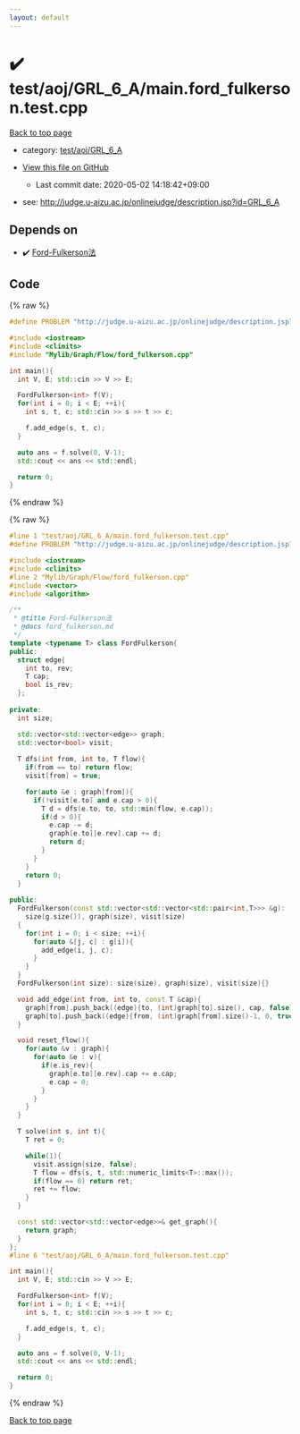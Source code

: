 ```yaml
---
layout: default
---
```


<!-- mathjax config similar to math.stackexchange -->
<script type="text/javascript" async
  src="https://cdnjs.cloudflare.com/ajax/libs/mathjax/2.7.5/MathJax.js?config=TeX-MML-AM_CHTML">
</script>
<script type="text/x-mathjax-config">
  MathJax.Hub.Config({
    TeX: { equationNumbers: { autoNumber: "AMS" }},
    tex2jax: {
      inlineMath: [ ['$','$'] ],
      processEscapes: true
    },
    "HTML-CSS": { matchFontHeight: false },
    displayAlign: "left",
    displayIndent: "2em"
  });
</script>

<script type="text/javascript" src="https://cdnjs.cloudflare.com/ajax/libs/jquery/3.4.1/jquery.min.js"></script>
<script src="https://cdn.jsdelivr.net/npm/jquery-balloon-js@1.1.2/jquery.balloon.min.js" integrity="sha256-ZEYs9VrgAeNuPvs15E39OsyOJaIkXEEt10fzxJ20+2I=" crossorigin="anonymous"></script>
<script type="text/javascript" src="../../../../assets/js/copy-button.js"></script>
<link rel="stylesheet" href="../../../../assets/css/copy-button.css" />


# :heavy_check_mark: test/aoj/GRL_6_A/main.ford_fulkerson.test.cpp

<a href="../../../../index.html">Back to top page</a>

* category: <a href="../../../../index.html#d22130300c64d313f1c5481cac7c3c1c">test/aoj/GRL_6_A</a>
* <a href="{{ site.github.repository_url }}/blob/master/test/aoj/GRL_6_A/main.ford_fulkerson.test.cpp">View this file on GitHub</a>
    - Last commit date: 2020-05-02 14:18:42+09:00


* see: <a href="http://judge.u-aizu.ac.jp/onlinejudge/description.jsp?id=GRL_6_A">http://judge.u-aizu.ac.jp/onlinejudge/description.jsp?id=GRL_6_A</a>


## Depends on

* :heavy_check_mark: <a href="../../../../library/Mylib/Graph/Flow/ford_fulkerson.cpp.html">Ford-Fulkerson法</a>


## Code

<a id="unbundled"></a>
{% raw %}
```cpp
#define PROBLEM "http://judge.u-aizu.ac.jp/onlinejudge/description.jsp?id=GRL_6_A"

#include <iostream>
#include <climits>
#include "Mylib/Graph/Flow/ford_fulkerson.cpp"

int main(){
  int V, E; std::cin >> V >> E;

  FordFulkerson<int> f(V);
  for(int i = 0; i < E; ++i){
    int s, t, c; std::cin >> s >> t >> c;

    f.add_edge(s, t, c);
  }

  auto ans = f.solve(0, V-1);
  std::cout << ans << std::endl;

  return 0;
}


```
{% endraw %}

<a id="bundled"></a>
{% raw %}
```cpp
#line 1 "test/aoj/GRL_6_A/main.ford_fulkerson.test.cpp"
#define PROBLEM "http://judge.u-aizu.ac.jp/onlinejudge/description.jsp?id=GRL_6_A"

#include <iostream>
#include <climits>
#line 2 "Mylib/Graph/Flow/ford_fulkerson.cpp"
#include <vector>
#include <algorithm>

/**
 * @title Ford-Fulkerson法
 * @docs ford_fulkerson.md
 */
template <typename T> class FordFulkerson{
public:
  struct edge{
    int to, rev;
    T cap;
    bool is_rev;
  };
  
private:
  int size;

  std::vector<std::vector<edge>> graph;
  std::vector<bool> visit;
  
  T dfs(int from, int to, T flow){
    if(from == to) return flow;
    visit[from] = true;

    for(auto &e : graph[from]){
      if(!visit[e.to] and e.cap > 0){
        T d = dfs(e.to, to, std::min(flow, e.cap));
        if(d > 0){
          e.cap -= d;
          graph[e.to][e.rev].cap += d;
          return d;
        }
      }
    }
    return 0;
  }
  
public:
  FordFulkerson(const std::vector<std::vector<std::pair<int,T>>> &g):
    size(g.size()), graph(size), visit(size)
  {
    for(int i = 0; i < size; ++i){
      for(auto &[j, c] : g[i]){
        add_edge(i, j, c);
      }
    }  
  }
  FordFulkerson(int size): size(size), graph(size), visit(size){}

  void add_edge(int from, int to, const T &cap){
    graph[from].push_back((edge){to, (int)graph[to].size(), cap, false});
    graph[to].push_back((edge){from, (int)graph[from].size()-1, 0, true});
  }

  void reset_flow(){
    for(auto &v : graph){
      for(auto &e : v){
        if(e.is_rev){
          graph[e.to][e.rev].cap += e.cap;
          e.cap = 0;
        }
      }
    }
  }

  T solve(int s, int t){
    T ret = 0;

    while(1){
      visit.assign(size, false);
      T flow = dfs(s, t, std::numeric_limits<T>::max());
      if(flow == 0) return ret;
      ret += flow;
    }
  }

  const std::vector<std::vector<edge>>& get_graph(){
    return graph;
  }
};
#line 6 "test/aoj/GRL_6_A/main.ford_fulkerson.test.cpp"

int main(){
  int V, E; std::cin >> V >> E;

  FordFulkerson<int> f(V);
  for(int i = 0; i < E; ++i){
    int s, t, c; std::cin >> s >> t >> c;

    f.add_edge(s, t, c);
  }

  auto ans = f.solve(0, V-1);
  std::cout << ans << std::endl;

  return 0;
}


```
{% endraw %}

<a href="../../../../index.html">Back to top page</a>

